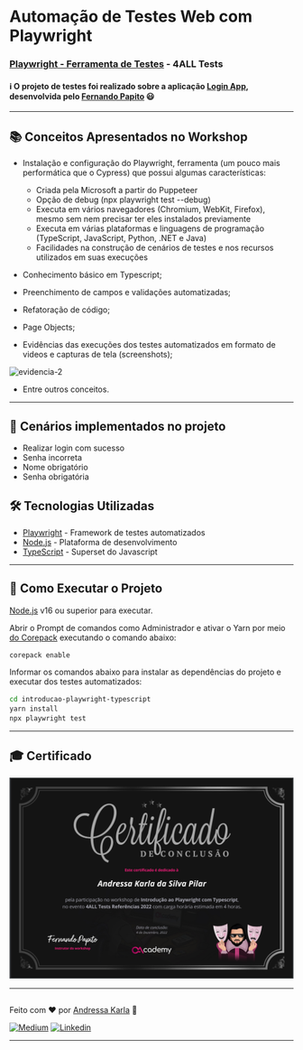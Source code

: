 # Automação de Testes Web com Playwright
### [Playwright - Ferramenta de Testes](https://www.youtube.com/watch?v=M16Vh3vNGWY) - 4ALL Tests

#### :information_source: O projeto de testes foi realizado sobre a aplicação [Login App](https://login-app-qacademy.vercel.app/), desenvolvida pelo [Fernando Papito](https://www.linkedin.com/in/papitoio/) :smiley:

-------------------------------------------------------------------
## :books: Conceitos Apresentados no Workshop
- Instalação e configuração do Playwright, ferramenta (um pouco mais performática que o Cypress) que possui algumas características:
  - Criada pela Microsoft a partir do Puppeteer
  - Opção de debug (npx playwright test --debug)
  - Executa em vários navegadores (Chromium, WebKit, Firefox), mesmo sem nem precisar ter eles instalados previamente
  - Executa em várias plataformas e linguagens de programação (TypeScript, JavaScript, Python, .NET e Java)
  - Facilidades na construção de cenários de testes e nos recursos utilizados em suas execuções

- Conhecimento básico em Typescript;
- Preenchimento de campos e validações automatizadas;
- Refatoração de código;
- Page Objects;
- Evidências das execuções dos testes automatizados em formato de videos e capturas de tela (screenshots);

![evidencia-2](https://github.com/AndressaKarla/introducao-playwright-typescript/blob/main/arquivos/evidencia-2.gif)

- Entre outros conceitos.
  
-------------------------------------------------------------------
## :pushpin: Cenários implementados no projeto
- Realizar login com sucesso
- Senha incorreta
- Nome obrigatório
- Senha obrigatória

## :hammer_and_wrench: Tecnologias Utilizadas
- [Playwright](https://playwright.dev/) - Framework de testes automatizados
- [Node.js](https://nodejs.org/en/) - Plataforma de desenvolvimento
- [TypeScript](https://www.typescriptlang.org/) - Superset do Javascript 

-------------------------------------------------------------------
## :checkered_flag: Como Executar o Projeto
[Node.js](https://nodejs.org/) v16 ou superior para executar.

Abrir o Prompt de comandos como Administrador e ativar o Yarn por meio [do Corepack](https://nodejs.org/dist/latest/docs/api/corepack.html) executando o comando abaixo:

```sh
corepack enable
```

Informar os comandos abaixo para instalar as dependências do projeto e executar dos testes automatizados:

```sh
cd introducao-playwright-typescript
yarn install
npx playwright test
```

-------------------------------------------------------------------
## :mortar_board: Certificado
![certificado](https://github.com/AndressaKarla/introducao-playwright-typescript/blob/main/arquivos/certificado-workshop-introdu%C3%A7%C3%A3o-playwright-typescript-QAcademy_Andressa-Karla.png)

-------------------------------------------------------------------
##
Feito com ❤️ por <a href="https://www.linkedin.com/in/andressakarla/">Andressa Karla</a> :wave: 

[![Medium](https://img.shields.io/badge/-Medium-595D60?style=flat-square&logo=Medium&logoColor=white&link=https://medium.com/@andressakarla)](https://medium.com/@andressakarla)
[![Linkedin](https://img.shields.io/badge/-LinkedIn-595D60?style=flat-square&logo=Linkedin&logoColor=white&link=https://www.linkedin.com/in/andressakarla//)](https://www.linkedin.com/in/andressakarla/)

-------------------------------------------------------------------
